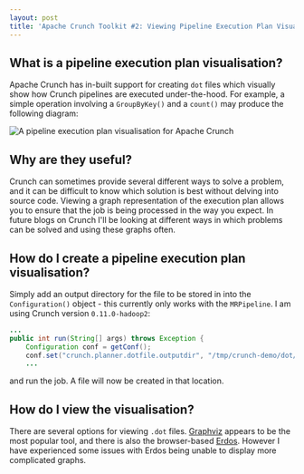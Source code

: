 ```yaml
---
layout: post
title: 'Apache Crunch Toolkit #2: Viewing Pipeline Execution Plan Visualisations'
---
```


## What is a pipeline execution plan visualisation?

Apache Crunch has in-built support for creating `dot` files which visually show how Crunch pipelines are executed under-the-hood. For example, a simple operation involving a `GroupByKey()` and a `count()` may produce the following diagram:

<img src="http://i.imgur.com/UdrddPO.png" alt="A pipeline execution plan visualisation for Apache Crunch" />

## Why are they useful?
Crunch can sometimes provide several different ways to solve a problem, and it can be difficult to know which solution is best without delving into source code. Viewing a graph representation of the execution plan allows you to ensure that the job is being processed in the way you expect. In future blogs on Crunch I'll be looking at different ways in which problems can be solved and using these graphs often.

## How do I create a pipeline execution plan visualisation?
Simply add an output directory for the file to be stored in into the `Configuration()` object - this currently only works with the `MRPipeline`. I am using Crunch version `0.11.0-hadoop2`:

```java
...
public int run(String[] args) throws Exception {
    Configuration conf = getConf();
    conf.set("crunch.planner.dotfile.outputdir", "/tmp/crunch-demo/dot/");
    ...
```

and run the job. A file will now be created in that location.

## How do I view the visualisation?

There are several options for viewing `.dot` files. [Graphviz] appears to be the most popular tool, and there is also the browser-based [Erdos]. However I have experienced some issues with Erdos being unable to display more complicated graphs.


[Graphviz]:http://www.graphviz.org/
[Erdos]:http://sandbox.kidstrythisathome.com/erdos/
